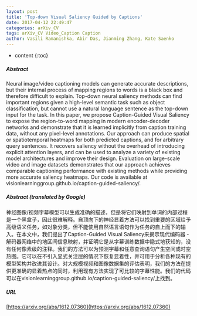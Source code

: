 ```yaml
---
layout: post
title: 'Top-down Visual Saliency Guided by Captions'
date: 2017-04-12 22:49:47
categories: arXiv_CV
tags: arXiv_CV Video_Caption Caption
author: Vasili Ramanishka, Abir Das, Jianming Zhang, Kate Saenko
---
```


* content
{:toc}

##### Abstract
Neural image/video captioning models can generate accurate descriptions, but their internal process of mapping regions to words is a black box and therefore difficult to explain. Top-down neural saliency methods can find important regions given a high-level semantic task such as object classification, but cannot use a natural language sentence as the top-down input for the task. In this paper, we propose Caption-Guided Visual Saliency to expose the region-to-word mapping in modern encoder-decoder networks and demonstrate that it is learned implicitly from caption training data, without any pixel-level annotations. Our approach can produce spatial or spatiotemporal heatmaps for both predicted captions, and for arbitrary query sentences. It recovers saliency without the overhead of introducing explicit attention layers, and can be used to analyze a variety of existing model architectures and improve their design. Evaluation on large-scale video and image datasets demonstrates that our approach achieves comparable captioning performance with existing methods while providing more accurate saliency heatmaps. Our code is available at visionlearninggroup.github.io/caption-guided-saliency/.

##### Abstract (translated by Google)
神经图像/视频字幕模型可以生成准确的描述，但是将它们映射到单词的内部过程是一个黑盒子，因此很难解释。自顶向下的神经显着方法可以找到重要的区域给予高级语义任务，如对象分类，但不能使用自然语言语句作为任务的自上而下的输入。在本文中，我们提出了Caption-Guided Visual Saliency来揭示现代编码器 - 解码器网络中的地区间信息映射，并证明它是从字幕训练数据中隐式地获知的，没有任何像素级的注释。我们的方法可以为预测字幕和任意查询语句产生空间或时空热图。它可以在不引入显式关注层的情况下恢复显着性，并可用于分析各种现有的模型架构并改进其设计。对大规模视频和图像数据集的评估表明，我们的方法在提供更准确的显着热点的同时，利用现有方法实现了可比较的字幕性能。我们的代码可以在visionlearninggroup.github.io/caption-guided-saliency/上找到。

##### URL
[https://arxiv.org/abs/1612.07360](https://arxiv.org/abs/1612.07360)

